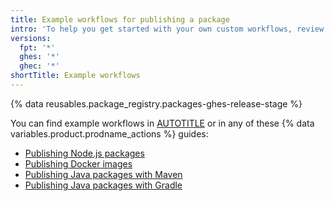 ```yaml
---
title: Example workflows for publishing a package
intro: 'To help you get started with your own custom workflows, review some example workflows for publishing packages.'
versions:
  fpt: '*'
  ghes: '*'
  ghec: '*'
shortTitle: Example workflows
---
```


{% data reusables.package_registry.packages-ghes-release-stage %}

You can find example workflows in [AUTOTITLE](/packages/managing-github-packages-using-github-actions-workflows/publishing-and-installing-a-package-with-github-actions) or in any of these {% data variables.product.prodname_actions %} guides:

* [Publishing Node.js packages](/actions/publishing-packages/publishing-nodejs-packages)
* [Publishing Docker images](/actions/publishing-packages/publishing-docker-images)
* [Publishing Java packages with Maven](/actions/publishing-packages/publishing-java-packages-with-maven)
* [Publishing Java packages with Gradle](/actions/publishing-packages/publishing-java-packages-with-gradle)
